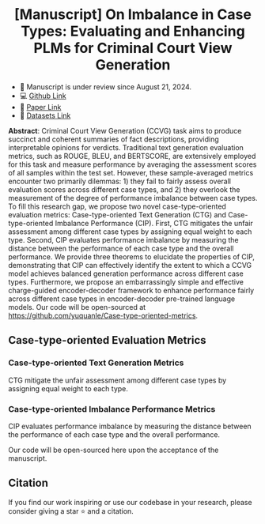 <h1 align="center">[Manuscript] On Imbalance in Case Types: Evaluating and Enhancing PLMs for Criminal Court View Generation</h1>

* 🎈 Manuscript is under review since August 21, 2024.
* 💻 [Github Link](https://github.com/yuquanle/Case-type-oriented-metrics)
* 📖 [Paper Link](...)
* 📁 [Datasets Link](https://github.com/bigdata-ustc/C3VG)

**Abstract**: Criminal Court View Generation (CCVG) task aims to produce succinct and coherent summaries of fact descriptions, providing interpretable opinions for verdicts. Traditional text generation evaluation metrics, such as ROUGE, BLEU, and BERTSCORE, are extensively employed for this task and measure performance by averaging the assessment scores of all samples within the test set. However, these sample-averaged metrics encounter two primarily dilemmas: 1) they fail to fairly assess overall evaluation scores across different case types, and 2) they overlook the measurement of the degree of performance imbalance between case types. To fill this research gap, we propose two novel case-type-oriented evaluation metrics: Case-type-oriented Text Generation (CTG) and Case-type-oriented Imbalance Performance (CIP). First, CTG mitigates the unfair assessment among different case types by assigning equal weight to each type. Second, CIP evaluates performance imbalance by measuring the distance between the performance of each case type and the overall performance. We provide three theorems to elucidate the properties of CIP, demonstrating that CIP can effectively identify the extent to which a CCVG model achieves balanced generation performance across different case types. Furthermore, we propose an embarrassingly simple and effective charge-guided encoder-decoder framework to enhance performance fairly across different case types in encoder-decoder pre-trained language models. Our code will be open-sourced at https://github.com/yuquanle/Case-type-oriented-metrics.


## Case-type-oriented Evaluation Metrics

### Case-type-oriented Text Generation Metrics
CTG mitigate the unfair assessment among different case types by assigning equal weight to each type.


### Case-type-oriented Imbalance Performance Metrics
CIP evaluates performance imbalance by measuring the distance between the performance of each case type and the overall performance.


Our code will be open-sourced here upon the acceptance of the manuscript.

## Citation
If you find our work inspiring or use our codebase in your research, please consider giving a star ⭐ and a citation.
